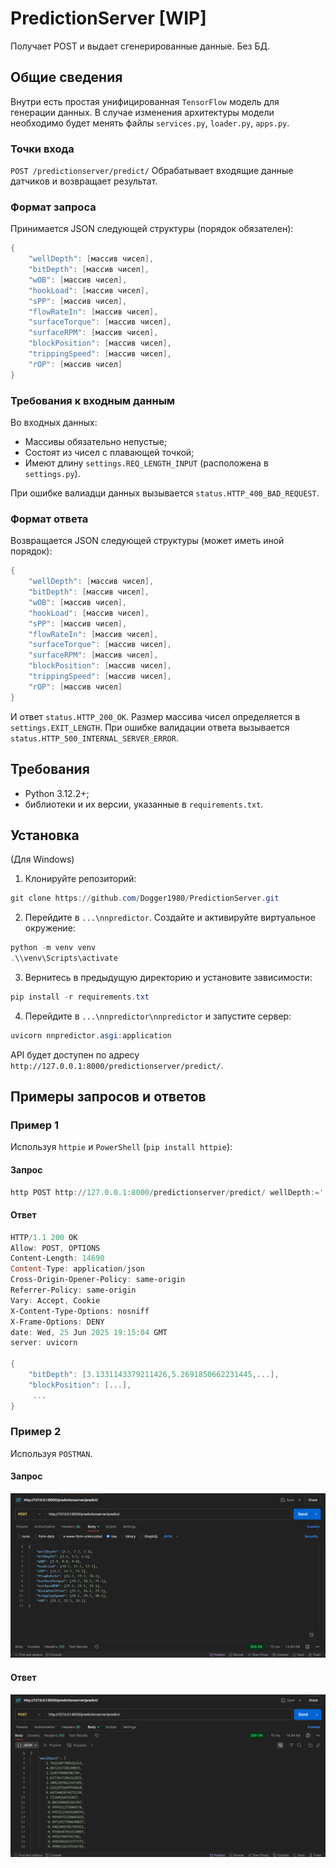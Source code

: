 # PredictionServer [WIP]

Получает POST и выдает сгенерированные данные. Без БД.

## Общие сведения

Внутри есть простая унифицированная ``TensorFlow`` модель для генерации данных. В случае изменения архитектуры модели необходимо будет менять файлы ``services.py``, ``loader.py``, ``apps.py``.

### Точки входа

``POST /predictionserver/predict/``
Обрабатывает входящие данные датчиков и возвращает результат.

### Формат запроса

Принимается JSON следующей структуры (порядок обязателен):

```PowerShell
{
    "wellDepth": [массив чисел], 
    "bitDepth": [массив чисел],
    "wOB": [массив чисел],
    "hookLoad": [массив чисел],
    "sPP": [массив чисел],
    "flowRateIn": [массив чисел],
    "surfaceTorque": [массив чисел],
    "surfaceRPM": [массив чисел],
    "blockPosition": [массив чисел],
    "trippingSpeed": [массив чисел],
    "rOP": [массив чисел]
}
```


### Требования к входным данным

Во входных данных:
- Массивы обязательно непустые;
- Состоят из чисел с плавающей точкой;
- Имеют длину `settings.REQ_LENGTH_INPUT` (расположена в `settings.py`).

При ошибке валиадци данных вызывается `status.HTTP_400_BAD_REQUEST`.

### Формат ответа

Возвращается JSON следующей структуры (может иметь иной порядок):

```PowerShell
{
    "wellDepth": [массив чисел], 
    "bitDepth": [массив чисел],
    "wOB": [массив чисел],
    "hookLoad": [массив чисел],
    "sPP": [массив чисел],
    "flowRateIn": [массив чисел],
    "surfaceTorque": [массив чисел],
    "surfaceRPM": [массив чисел],
    "blockPosition": [массив чисел],
    "trippingSpeed": [массив чисел],
    "rOP": [массив чисел]
}
```

И ответ `status.HTTP_200_OK`. Размер массива чисел определяется в ``settings.EXIT_LENGTH``.
При ошибке валидации ответа вызывается `status.HTTP_500_INTERNAL_SERVER_ERROR`.

## Требования

- Python 3.12.2+;
- библиотеки и их версии, указанные в `requirements.txt`.

## Установка
(Для Windows)
1. Клонируйте репозиторий:
```PowerShell
git clone https://github.com/Dogger1980/PredictionServer.git
```
2. Перейдите в ``...\nnpredictor``. Создайте и активируйте виртуальное окружение:
```PowerShell
python -m venv venv
.\\venv\Scripts\activate
```
3. Вернитесь в предыдущую директорию и установите зависимости:
```PowerShell
pip install -r requirements.txt
```
4. Перейдите в ``...\nnpredictor\nnpredictor`` и запустите сервер:
```PowerShell
uvicorn nnpredictor.asgi:application
```

API будет доступен по адресу ``http://127.0.0.1:8000/predictionserver/predict/``.

## Примеры запросов и ответов

### Пример 1

Используя ``httpie`` и ``PowerShell`` (``pip install httpie``):

#### Запрос

```PowerShell 
http POST http://127.0.0.1:8000/predictionserver/predict/ wellDepth:='[1.1, 2.2, 3.3]' bitDepth:='[4.4, 5.5, 6.6]' wOB:='[7.7, 8.8, 9.9]' hookLoad:='[10.1, 11.1, 12.1]' sPP:='[13.1, 14.1, 15.1]' flowRateIn:='[16.1, 17.1, 18.1]' surfaceTorque:='[19.1, 20.1, 21.1]' surfaceRPM:='[22.1, 23.1, 24.1]' blockPosition:='[25.1, 26.1, 27.1]' trippingSpeed:='[28.1, 29.1, 30.1]' rOP:='[31.1, 32.1, 33.1]'
```

#### Ответ

```PowerShell 
HTTP/1.1 200 OK
Allow: POST, OPTIONS
Content-Length: 14690
Content-Type: application/json
Cross-Origin-Opener-Policy: same-origin
Referrer-Policy: same-origin
Vary: Accept, Cookie
X-Content-Type-Options: nosniff
X-Frame-Options: DENY
date: Wed, 25 Jun 2025 19:15:04 GMT
server: uvicorn

{ 
    "bitDepth": [3.1331143379211426,5.2691850662231445,...], 
    "blockPosition": [...],
     ...
}
```

### Пример 2

Используя ``POSTMAN``.

#### Запрос

![Запрос на POST в POSTMAN](images/POST.png)

#### Ответ

![Ответ сервера в POSTMAN](images/RESPONSE.png)